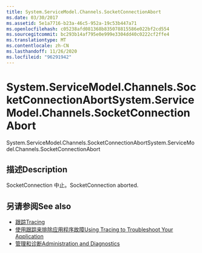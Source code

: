 ```yaml
---
title: System.ServiceModel.Channels.SocketConnectionAbort
ms.date: 03/30/2017
ms.assetid: 5e1a7716-b23a-46c5-952a-19c53b447a71
ms.openlocfilehash: c05238afd081368b835078815586e022bf2cd554
ms.sourcegitcommit: bc293b14af795e0e999e3304dd40c0222cf2ffe4
ms.translationtype: MT
ms.contentlocale: zh-CN
ms.lasthandoff: 11/26/2020
ms.locfileid: "96291942"
---
```

# <a name="systemservicemodelchannelssocketconnectionabort"></a><span data-ttu-id="e0706-102">System.ServiceModel.Channels.SocketConnectionAbort</span><span class="sxs-lookup"><span data-stu-id="e0706-102">System.ServiceModel.Channels.SocketConnectionAbort</span></span>

<span data-ttu-id="e0706-103">System.ServiceModel.Channels.SocketConnectionAbort</span><span class="sxs-lookup"><span data-stu-id="e0706-103">System.ServiceModel.Channels.SocketConnectionAbort</span></span>  
  
## <a name="description"></a><span data-ttu-id="e0706-104">描述</span><span class="sxs-lookup"><span data-stu-id="e0706-104">Description</span></span>  

 <span data-ttu-id="e0706-105">SocketConnection 中止。</span><span class="sxs-lookup"><span data-stu-id="e0706-105">SocketConnection aborted.</span></span>  
  
## <a name="see-also"></a><span data-ttu-id="e0706-106">另请参阅</span><span class="sxs-lookup"><span data-stu-id="e0706-106">See also</span></span>

- [<span data-ttu-id="e0706-107">跟踪</span><span class="sxs-lookup"><span data-stu-id="e0706-107">Tracing</span></span>](index.md)
- [<span data-ttu-id="e0706-108">使用跟踪来排除应用程序故障</span><span class="sxs-lookup"><span data-stu-id="e0706-108">Using Tracing to Troubleshoot Your Application</span></span>](using-tracing-to-troubleshoot-your-application.md)
- [<span data-ttu-id="e0706-109">管理和诊断</span><span class="sxs-lookup"><span data-stu-id="e0706-109">Administration and Diagnostics</span></span>](../index.md)
